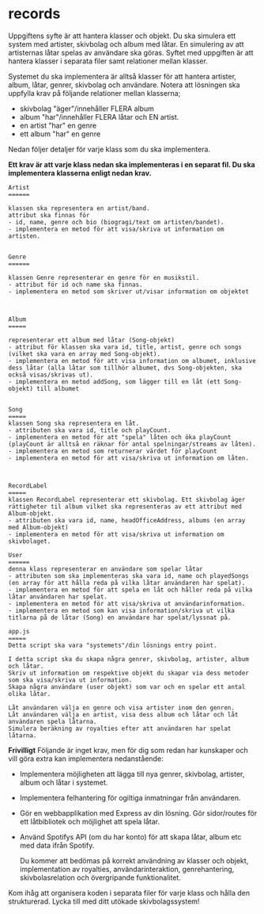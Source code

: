 # records

Uppgiftens syfte är att hantera klasser och objekt.
Du ska simulera ett system med artister, skivbolag och album med låtar. 
En simulering av att artisternas låtar spelas av användare ska göras.
Syftet med uppgiften är att hantera klasser i separata filer samt relationer mellan klasser.

Systemet du ska implementera är alltså klasser för att hantera artister, album, låtar, genrer, skivbolag och användare. 
Notera att lösningen ska uppfylla krav på följande relationer mellan klasserna;
- skivbolag "äger"/innehåller FLERA album 
- album "har"/innehåller FLERA låtar och EN artist.
- en artist "har" en genre
- ett album "har" en genre


Nedan följer detaljer för varje klass som du ska implementera.


**Ett krav är att varje klass nedan ska implementeras i en separat fil.
Du ska implementera klasserna enligt nedan krav.**




    Artist
    ======

    klassen ska representera en artist/band.
    attribut ska finnas för
    - id, name, genre och bio (biogragi/text om artisten/bandet).
    - implementera en metod för att visa/skriva ut information om artisten. 


    Genre
    ======
    
    klassen Genre representerar en genre för en musikstil.
    - attribut för id och name ska finnas.
    - implementera en metod som skriver ut/visar information om objektet

    

    Album
    =====

    representerar ett album med låtar (Song-objekt)
    - attribut för klassen ska vara id, title, artist, genre och songs (vilket ska vara en array med Song-objekt).
    - implementera en metod för att visa information om albumet, inklusive dess låtar (alla låtar som tillhör albumet, dvs Song-objekten, ska också visas/skrivas ut).
    - implementera en metod addSong, som lägger till en låt (ett Song-objekt) till albumet

    
    Song
    =====
    klassen Song ska representera en låt.
    - attributen ska vara id, title och playCount.
    - implementera en metod för att "spela" låten och öka playCount (playCount är alltså en räknar för antal spelningar/streams av låten).
    - implementera en metod som returnerar värdet för playCount
    - implementera en metod för att visa/skriva ut information om låten.



    RecordLabel
    =====
    klassen RecordLabel representerar ett skivbolag. Ett skivbolag äger rättigheter til album vilket ska representeras av ett attribut med Album-objekt.
    - attributen ska vara id, name, headOfficeAddress, albums (en array med Album-objekt)
    - implementera en metod för att visa/skriva ut information om skivbolaget.

    User
    ======
    denna klass representerar en användare som spelar låtar  
    - attributen som ska implementeras ska vara id, name och playedSongs (en array för att hålla reda på vilka låtar användaren har spelat).
    - implementera en metod för att spela en låt och håller reda på vilka låtar användaren har spelat.
    - implementera en metod för att visa/skriva ut användarinformation.
    - implementera en metod som kan visa information/skriva ut vilka titlarna på de låtar (Song) en användare har spelat/lyssnat på.

    app.js
    =====
    Detta script ska vara "systemets"/din lösnings entry point.
    
    I detta script ska du skapa några genrer, skivbolag, artister, album och låtar.
    Skriv ut information om respektive objekt du skapar via dess metoder som ska visa/skriva ut information. 
    Skapa några användare (user objekt) som var och en spelar ett antal olika låtar.
    
    Låt användaren välja en genre och visa artister inom den genren.
    Låt användaren välja en artist, visa dess album och låtar och låt användaren spela låtarna.
    Simulera beräkning av royalties efter att användaren har spelat låtarna.

    
**Frivilligt**
Följande är inget krav, men för dig som redan har kunskaper och vill göra extra kan implementera nedanstående:

- Implementera möjligheten att lägga till nya genrer, skivbolag, artister, album och låtar i systemet.        
- Implementera felhantering för ogiltiga inmatningar från användaren.
- Gör en webbapplikation med Express av din lösning. Gör sidor/routes för ett låtbibliotek och möjlighet att spela låtar.
- Använd Spotifys API (om du har konto) för att skapa låtar, album etc med data ifrån Spotify.


    Du kommer att bedömas på korrekt användning av klasser och objekt, implementation av royalties, användarinteraktion, genrehantering, skivbolasrelation och övergripande funktionalitet.

Kom ihåg att organisera koden i separata filer för varje klass och hålla den strukturerad. Lycka till med ditt utökade skivbolagssystem!
